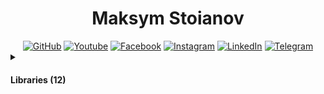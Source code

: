 <h1 align="center">Maksym Stoianov</h1>


<!-- Section: Social -->
<div id="badges" align="center">
  <a href="https://github.com/MaksymStoianov" target="_blank"><img src="https://img.shields.io/github/followers/MaksymStoianov?style=flat&label=GitHub" alt="GitHub"></a>
  <a href="https://youtube.com/@MaksymStoianov" target="_blank"><img src="https://img.shields.io/youtube/channel/subscribers/UCB49p5DaPxbqP5no0EmMwOA?style=flat&label=YouTube" alt="Youtube"></a>
  <a href="https://facebook.com/MaksymStoianov" target="_blank"><img src="https://img.shields.io/badge/Facebook-gray?style=flat" alt="Facebook"></a>
  <a href="https://instagram.com/MaksymStoianov" target="_blank"><img src="https://img.shields.io/badge/Instagram-gray?style=flat" alt="Instagram"></a>
  <a href="https://linkedin.com/in/MaksymStoianov" target="_blank"><img src="https://img.shields.io/badge/LinkedIn-gray?style=flat" alt="LinkedIn"></a>
  <a href="https://t.me/MaksymStoianov" target="_blank"><img src="https://img.shields.io/badge/Telegram-gray?style=flat" alt="Telegram"></a>
</div>



<!-- Section: Libraries -->
<details>
  <summary><h4>Libraries (12)</h4></summary>
  
  <table width="100%">
    <thead>
      <tr>
        <th>
          <img width="200" height="1">
          <p><small>Name</small></p>
        </th>
        <th>
          <img width="100" height="1">
          <p><small>Version</small></p>
        </th>
        <th>
          <p><small>Tags</small></p>
        </th>
        <th>
          <p><small>Languages</small></p>
        </th>
        <th>
          <p><small>Description</small></p>
        </th>
      </tr>
    </thead>
    <tbody>
      <tr>
        <td><a href="//github.com/MaksymStoianov/Cron">Cron</a></td>
        <td>1.0.0</td>
        <td><a href="//github.com/topics/google-apps-script">#GoogleAppsScript</a></td>
        <td><a href="//github.com/search?q=language%3AJavaScript">JavaScript</a></td>
        <td></td>
      </tr>
      <tr>
        <td><a href="//github.com/MaksymStoianov/EventEmitter">EventEmitter</a></td>
        <td>2.0.2</td>
        <td><a href="//github.com/topics/google-apps-script">#GoogleAppsScript</a> #EventEmitter</td>
        <td><a href="//github.com/search?q=language%3AJavaScript">JavaScript</a></td>
        <td></td>
      </tr>
      <tr>
        <td><a href="//github.com/MaksymStoianov/I18nService">I18nService</a></td>
        <td>1.1.2</td>
        <td><a href="//github.com/topics/google-apps-script">#GoogleAppsScript</a></td>
        <td><a href="//github.com/search?q=language%3AJavaScript">JavaScript</a></td>
        <td></td>
      </tr>
      <tr>
        <td><a href="//github.com/MaksymStoianov/SettingsService">SettingsService</a></td>
        <td></td>
        <td><a href="//github.com/topics/google-apps-script">#GoogleAppsScript</a></td>
        <td><a href="//github.com/search?q=language%3AJavaScript">JavaScript</a></td>
        <td></td>
      </tr>
      <tr>
        <td><a href="//github.com/MaksymStoianov/Sheet">Sheet</a></td>
        <td></td>
        <td><a href="//github.com/topics/google-apps-script">#GoogleAppsScript</a></td>
        <td><a href="//github.com/search?q=language%3AJavaScript">JavaScript</a></td>
        <td></td>
      </tr>
      <tr>
        <td><a href="//github.com/MaksymStoianov/SheetLog">SheetLog</a></td>
        <td></td>
        <td><a href="//github.com/topics/google-apps-script">#GoogleAppsScript</a></td>
        <td><a href="//github.com/search?q=language%3AJavaScript">JavaScript</a></td>
        <td></td>
      </tr>
      <tr>
        <td><a href="//github.com/MaksymStoianov/SheetSchema">SheetSchema</a></td>
        <td></td>
        <td><a href="//github.com/topics/google-apps-script">#GoogleAppsScript</a></td>
        <td><a href="//github.com/search?q=language%3AJavaScript">JavaScript</a></td>
        <td></td>
      </tr>
      <tr>
        <td><a href="//github.com/MaksymStoianov/SuperCache">SuperCache</a></td>
        <td></td>
        <td><a href="//github.com/topics/google-apps-script">#GoogleAppsScript</a></td>
        <td><a href="//github.com/search?q=language%3AJavaScript">JavaScript</a></td>
        <td></td>
      </tr>
      <tr>
        <td><a href="//github.com/MaksymStoianov/SuperProperties">SuperProperties</a></td>
        <td></td>
        <td><a href="//github.com/topics/google-apps-script">#GoogleAppsScript</a></td>
        <td><a href="//github.com/search?q=language%3AJavaScript">JavaScript</a></td>
        <td></td>
      </tr>
      <tr>
        <td><a href="//github.com/MaksymStoianov/TelegramApp">TelegramApp</a></td>
        <td></td>
        <td><a href="//github.com/topics/google-apps-script">#GoogleAppsScript</a></td>
        <td><a href="//github.com/search?q=language%3AJavaScript">JavaScript</a></td>
        <td></td>
      </tr>
      <tr>
        <td><a href="//github.com/MaksymStoianov/UrlService">UrlService</a></td>
        <td></td>
        <td><a href="//github.com/topics/google-apps-script">#GoogleAppsScript</a></td>
        <td><a href="//github.com/search?q=language%3AJavaScript">JavaScript</a></td>
        <td></td>
      </tr>
      <tr>
        <td><a href="//github.com/MaksymStoianov/Utils">Utils</a></td>
        <td></td>
        <td><a href="//github.com/topics/google-apps-script">#GoogleAppsScript</a></td>
        <td><a href="//github.com/search?q=language%3AJavaScript">JavaScript</a></td>
        <td></td>
      </tr>
    </tbody>
  </table>
</details>
